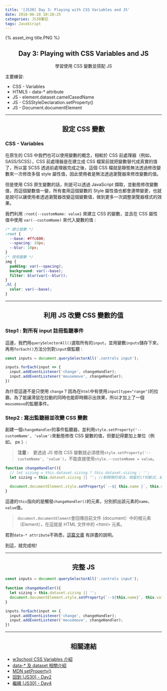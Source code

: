 ```yaml
---
title: '[JS30] Day 3: Playing with CSS Variables and JS'
date: 2018-06-28 10:28:25
categories: JS30筆記
tags: JavaScript
---
```


{% asset_img title.PNG %}

## <center>Day 3: Playing with CSS Variables and JS</center>
<center>學習使用 CSS 變數並搭配 JS </center>

主要練習:
* CSS - Variables
* HTML5 - data-* attribute
* JS - element.dataset.camelCasedName
* JS - CSSStyleDeclaration.setProperty()
* JS - Document.documentElement

---

## <center>設定 CSS 變數</center>
### CSS - Variables

在原生的 CSS 中我們也可以使用變數的概念，相較於 CSS 前處理器（例如，SASS/SCSS），CSS 前處理器是在建立成 CSS 檔案前就把變數替代成真實的值了，所以當 SCSS 透過前處理器完成之後，這個 CSS 檔就是靜態無法透過修改變數來一次修改多個 style 屬性值，因此使用者是無法透過瀏覽器來修改變數的值。

但是使用 CSS 原生變數的話，則是可以透過 JavaScript 擷取，並動態修改變數值，而這個變數值一變，所有套用這個變數的 Style 屬性值也都會連帶變更，也就是說可以讓使用者透過瀏覽器改變這個變數值，做到更多一次調整瀏覽器樣式的效果。

我們利用 `:root{--customName: value}` 來建立 CSS 的變數，並且在 CSS 屬性值中使用 `var(--customName)` 來代入變數的值 :

```css
/* 建立變數 */
:root {
  --base: #ffc600;
  --spacing: 10px;
  --blur: 10px;
}
/* 使用變數 */
img {
  padding: var(--spacing);
  background: var(--base);
  filter: blur(var(--blur));
}
.hl {
  color: var(--base);
}
```

---

##  <center>利用 JS 改變 CSS 變數的值</center>
### Step1 : 對所有 input 註冊監聽事件

這邊，我們用`querySelectorAll()`選取所有的`input`，並用變數`inputs`儲存下來，再用`forEach()`方法分別對`input`做監聽 :

```js
const inputs = document.querySelectorAll('.controls input');

inputs.forEach(input => {
  input.addEventListener('change', changeHandler);
  input.addEventListener('mousemove', changeHandler);
})
```
為什麼這邊不是只使用 `change` ? 因為在`html`中有使用`input[type="range"]`的拉霸，為了能讓滑鼠在拉動的同時也能即時顯示出效果，所以才加上了一個`mousemove`的監聽事件。

### Step2 : 寫出監聽器並改變 CSS 變數

創建一個`changeHandler`的事件監聽器，並利用`style.setProperty('--customName', 'value')`來動態修改 CSS 變數的值，但要記得要加上單位（例如， px ）:

>**注意 :**　要透過 JS 修改 CSS 變數就必須使用`style.setProperty('--customName', 'value')`，不能直接使用`style.--customName = value`。

```js
function changeHandler(){
  // let sizing = this.dataset.sizing ? this.dataset.sizing : '';
  let sizing = this.dataset.sizing || ''; //較精簡的寫法，相當於if判斷式，結果同上

  document.documentElement.style.setProperty(`--${ this.name }`, this.value + sizing)
}
```
這邊的`this`指向的是觸發`changeHandler()`的元素，分別抓出該元素的`name`、`value`值。

> `document.documentElement`會回傳目前文件 (document）中的根元素（Element），在這就是 HTML 文件中的 <html\> 元素。

若對`data-* attribute`不熟悉，[這篇文章](https://pjchender.blogspot.com/2017/01/html-5-data-attribute.html) 有詳盡的說明。


到這，就完成啦!

---

## <center>完整 JS</center>

```js
const inputs = document.querySelectorAll('.controls input');
  
function changeHandler(){
  let sizing = this.dataset.sizing || '';
  document.documentElement.style.setProperty(`--${this.name}`, this.value + sizing);
}

inputs.forEach(input => {
  input.addEventListener('change', changeHandler);
  input.addEventListener('mousemove', changeHandler);
})
```

---

## <center>相關連結</center>

* [w3school CSS Variables 介紹](https://www.w3schools.com/css/css3_variables.asp)
* [data-* 及 dataset 相關介紹](https://pjchender.blogspot.com/2017/01/html-5-data-attribute.html)
* [MDN setProperty()](https://developer.mozilla.org/en-US/docs/Web/API/CSSStyleDeclaration/setProperty)
* [回到 [JS30] - Day2](https://yehjing.github.io/Blog/2018/js30-2.html/)
* [繼續 [JS30] - Day4](https://yehjing.github.io/Blog/2018/js30-4.html/)
